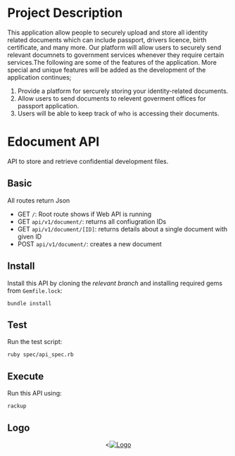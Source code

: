# Project Description

This application allow people to securely upload and store all identity related documents which can include passport, drivers licence, birth certificate, and many more. Our platform will allow users to securely send relevant documnets to government services whenever they require certain services.The following are some of the features of the application. More special and unique features will be added as the development of the application continues;

1. Provide a platform for sercurely storing your identity-related documents.
2. Allow users to send documents to relevent goverment offices for passport application.
3. Users will be able to keep  track of who is accessing their documents.


# Edocument API

API to store and retrieve confidential development files.

## Basic

All routes return Json

- GET `/`: Root route shows if Web API is running
- GET `api/v1/document/`: returns all confiugration IDs
- GET `api/v1/document/[ID]`: returns details about a single document with given ID
- POST `api/v1/document/`: creates a new document

## Install

Install this API by cloning the *relevant branch* and installing required gems from `Gemfile.lock`:

```shell
bundle install
```

## Test

Run the test script:

```shell
ruby spec/api_spec.rb
```

## Execute

Run this API using:

```shell
rackup
```

## Logo

<p align="center">
  <<a href="https://ibb.co/nkOsTn"><img src="https://image.ibb.co/gijcuS/240_F_157145617_I0_Dv_ZCovewd9kup_Hpj_C21_Mrfe_C6_M9i2_I.jpg" alt="Logo" border="0"></a>
  
</p>

